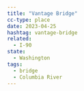 ```yaml
---
title: "Vantage Bridge"
cc-type: place
date: 2023-04-25
hashtag: vantage-bridge
related:
  - I-90
state:
  - Washington
tags:
  - bridge
  - Columbia River
---
```

